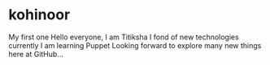 # kohinoor
My first one
Hello everyone, I am Titiksha
I fond of new technologies currently I am learning Puppet
Looking forward to explore many new things here at GitHub...
